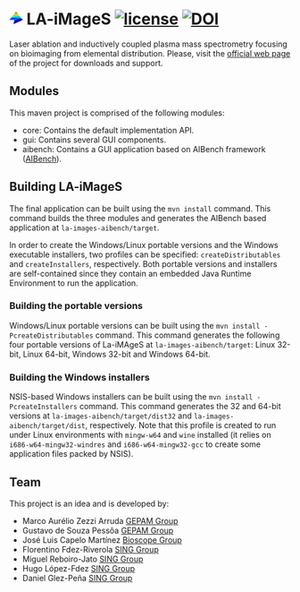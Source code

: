 ![Logo](la-images.png) LA-iMageS [![license](https://img.shields.io/badge/LICENSE-GPLv3-blue.svg)]() [![DOI](https://zenodo.org/badge/DOI/10.5281/zenodo.166500.svg)](https://doi.org/10.5281/zenodo.166500)
=================================
Laser ablation and inductively coupled plasma mass spectrometry focusing on bioimaging from elemental distribution. Please, visit the [official web page ](http://www.la-images.net) of the project for downloads and support.

Modules
-------
This maven project is comprised of the following modules:
* core: Contains the default implementation API.
* gui: Contains several GUI components.
* aibench: Contains a GUI application based on AIBench framework ([AIBench](http://www.aibench.org/)).

Building LA-iMageS
----
The final application can be built using the `mvn install` command. This command builds the three modules and generates the AIBench based application at `la-images-aibench/target`.

In order to create the Windows/Linux portable versions and the Windows executable installers, two profiles can be specified: `createDistributables` and `createInstallers`, respectively. Both portable versions and installers are self-contained since they contain an embedded Java Runtime Environment to run the application.

### Building the portable versions
Windows/Linux portable versions can be built using the `mvn install -PcreateDistributables` command. This command generates the following four portable versions of La-iMAgeS at `la-images-aibench/target`: Linux 32-bit, Linux 64-bit, Windows 32-bit and Windows 64-bit.

### Building the Windows installers
NSIS-based Windows installers can be built using the `mvn install -PcreateInstallers` command. This command generates the 32 and 64-bit versions at `la-images-aibench/target/dist32` and `la-images-aibench/target/dist`, respectively. Note that this profile is created to run under Linux environments with `mingw-w64` and `wine` installed (it relies on `i686-w64-mingw32-windres` and `i686-w64-mingw32-gcc` to create some application files packed by NSIS).

Team
----
This project is an idea and is developed by:
* Marco Aurélio Zezzi Arruda [GEPAM Group](http://gepam.iqm.unicamp.br/)
* Gustavo de Souza Pessôa [GEPAM Group](http://gepam.iqm.unicamp.br/)
* José Luis Capelo Martínez [Bioscope Group](http://www.bioscopegroup.org/)
* Florentino Fdez-Riverola [SING Group](http://sing.ei.uvigo.es)
* Miguel Reboiro-Jato [SING Group](http://sing.ei.uvigo.es)
* Hugo López-Fdez [SING Group](http://sing.ei.uvigo.es)
* Daniel Glez-Peña [SING Group](http://sing.ei.uvigo.es)
